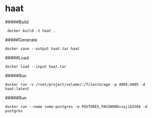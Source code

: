 # haat

#####Build
````
 docker build -t haat .
````
#####Generate
````
docker save --output haat.tar haat
````
#####Load
```
docker load --input haat.tar
```

#####Run
```
docker run -v /root/project/volume/:/filestorage -p 4005:4005 -d haat:latest
```

#####Run
```
docker run --name some-postgres -e POSTGRES_PASSWORD=sajib5566 -d postgres
```

